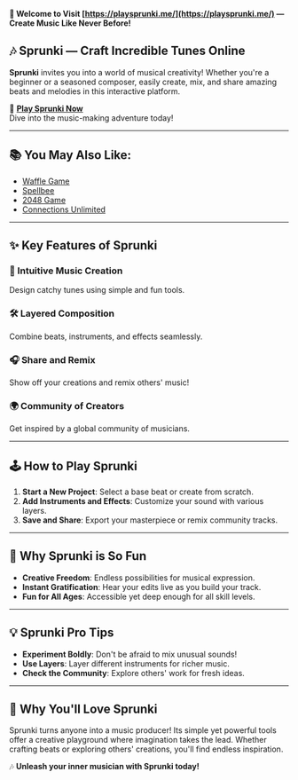 **🚀 Welcome to Visit [https://playsprunki.me/](https://playsprunki.me/) — Create Music Like Never Before!**

## 🎶 Sprunki — Craft Incredible Tunes Online

**Sprunki** invites you into a world of musical creativity! Whether you're a beginner or a seasoned composer, easily create, mix, and share amazing beats and melodies in this interactive platform.

🎯 **[Play Sprunki Now](https://playsprunki.me/)**  
Dive into the music-making adventure today!

---

## 📚 You May Also Like:

- [Waffle Game](https://wafflegame.online/)
- [Spellbee](https://spellbee.cc/)
- [2048 Game](https://2048game.space/)
- [Connections Unlimited](https://connectionsunlimited.me/)

---

## ✨ Key Features of Sprunki

### 🎼 Intuitive Music Creation  
Design catchy tunes using simple and fun tools.

### 🛠️ Layered Composition  
Combine beats, instruments, and effects seamlessly.

### 🎧 Share and Remix  
Show off your creations and remix others' music!

### 🌍 Community of Creators  
Get inspired by a global community of musicians.

---

## 🕹️ How to Play Sprunki

1. **Start a New Project**: Select a base beat or create from scratch.
2. **Add Instruments and Effects**: Customize your sound with various layers.
3. **Save and Share**: Export your masterpiece or remix community tracks.

---

## 🌟 Why Sprunki is So Fun

- **Creative Freedom**: Endless possibilities for musical expression.
- **Instant Gratification**: Hear your edits live as you build your track.
- **Fun for All Ages**: Accessible yet deep enough for all skill levels.

---

## 💡 Sprunki Pro Tips

- **Experiment Boldly**: Don't be afraid to mix unusual sounds!
- **Use Layers**: Layer different instruments for richer music.
- **Check the Community**: Explore others' work for fresh ideas.

---

## 💖 Why You'll Love Sprunki

Sprunki turns anyone into a music producer! Its simple yet powerful tools offer a creative playground where imagination takes the lead. Whether crafting beats or exploring others' creations, you'll find endless inspiration.

🎶 **Unleash your inner musician with Sprunki today!**
